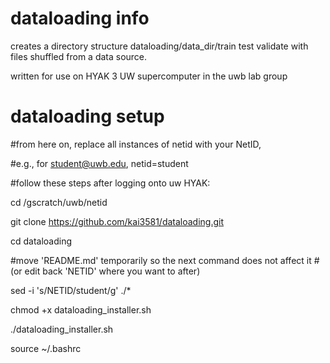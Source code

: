 # dataloading info
creates a directory structure dataloading/data_dir/train test validate
with files shuffled from a data source.

written for use on HYAK 3 UW supercomputer in the uwb lab group

# dataloading setup
#from here on, replace all instances of netid with your NetID,

#e.g., for student@uwb.edu, netid=student

#follow these steps after logging onto uw HYAK:

cd /gscratch/uwb/netid

git clone https://github.com/kai3581/dataloading.git 

cd dataloading

#move 'README.md' temporarily so the next command does not affect it
#(or edit back 'NETID' where you want to after)

sed -i 's/NETID/student/g' ./*

chmod +x dataloading_installer.sh

./dataloading_installer.sh

source ~/.bashrc
